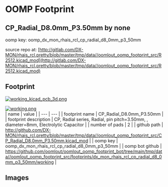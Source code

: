 # OOMP Footprint  
## CP_Radial_D8.0mm_P3.50mm  by none  
  
oomp key: oomp_dx_mon_rhais_rcl_cp_radial_d8_0mm_p3_50mm  
  
source repo at: [http://gitlab.com/DX-MON/rhais_rcl.pretty/blob/master/tmp/data//oomlout_oomp_footprint_src/R2512.kicad_mod](http://gitlab.com/DX-MON/rhais_rcl.pretty/blob/master/tmp/data//oomlout_oomp_footprint_src/R2512.kicad_mod)  
## Footprint  
  
[![working_kicad_pcb_3d.png](working_kicad_pcb_3d_600.png)](working_kicad_pcb_3d.png)  
  
[![working.png](working_600.png)](working.png)  
| name | value | 
| --- | --- | 
| footprint name | CP_Radial_D8.0mm_P3.50mm | 
| footprint description | CP, Radial series, Radial, pin pitch=3.50mm, , diameter=8mm, Electrolytic Capacitor | 
| number of pads | 2 | 
| github path | http://github.com/DX-MON/rhais_rcl.pretty/blob/master/tmp/data//oomlout_oomp_footprint_src/CP_Radial_D8.0mm_P3.50mm.kicad_mod | 
| oomp key | oomp_dx_mon_rhais_rcl_cp_radial_d8_0mm_p3_50mm | 
| oomp bot github | https://github.com/oomlout/oomlout_oomp_footprint_bot/tree/main/tmp/data//oomlout_oomp_footprint_src/footprints/dx_mon_rhais_rcl_cp_radial_d8_0mm_p3_50mm/working | 
## Images  
